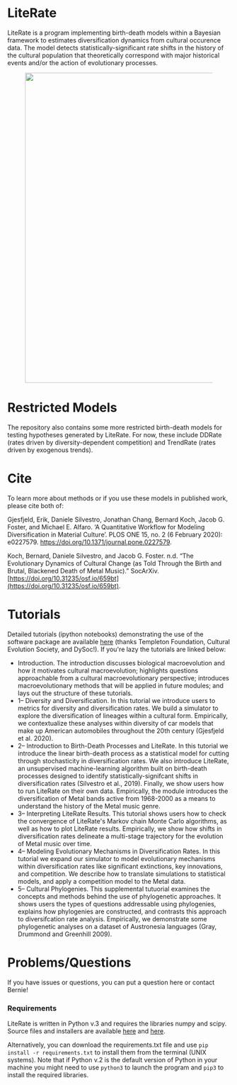 # LiteRate
LiteRate is a program implementing birth-death models within a Bayesian framework to estimates diversification dynamics from cultural occurence data. The model detects statistically-significant rate shifts in the history of the cultural population that theoretically correspond with major historical events and/or the action of evolutionary processes. 

<figure align="center">
<img src="https://github.com/dsilvestro/LiteRate/raw/master/other/Figure_3.png" alt="" width="500" height="700" border="0">
</figure>

# Restricted Models
The repository also contains some more restricted birth-death models for testing hypotheses generated by LiteRate. For now, these include DDRate (rates driven by diversity-dependent competition) and TrendRate (rates driven by exogenous trends).

# Cite
To learn more about methods or if you use these models in published work, please cite both of:

Gjesfjeld, Erik, Daniele Silvestro, Jonathan Chang, Bernard Koch, Jacob G. Foster, and Michael E. Alfaro. ‘A Quantitative Workflow for Modeling Diversification in Material Culture’. PLOS ONE 15, no. 2 (6 February 2020): e0227579. https://doi.org/10.1371/journal.pone.0227579.

Koch, Bernard, Daniele Silvestro, and Jacob G. Foster. n.d. “The Evolutionary Dynamics of Cultural Change (as Told Through the Birth and Brutal, Blackened Death of Metal Music).” SocArXiv. [https://doi.org/10.31235/osf.io/659bt](https://doi.org/10.31235/osf.io/659bt).

# Tutorials
Detailed tutorials (ipython notebooks) demonstrating the use of the software package are available [here](http://www.dysoc.org/cesmodules/diversification_module/) (thanks Templeton Foundation, Cultural Evolution Society, and DySoc!). If you're lazy the tutorials are linked below:

-  Introduction. The introduction discusses biological macroevolution and how it motivates cultural macroevolution; highlights questions approachable from a cultural macroevolutionary perspective; introduces macroevolutionary methods that will be applied in future modules; and lays out the structure of these tutorials.
 -   1– Diversity and Diversification. In this tutorial we introduce users to metrics for diversity and diversification rates. We build a simulator to explore the diversification of lineages within a cultural form. Empirically, we contextualize these analyses within diversity of car models that make up American automobiles throughout the 20th century (Gjesfjeld et al. 2020).
 -   2– Introduction to Birth-Death Processes and LiteRate. In this tutorial we introduce the linear birth-death process as a statistical model for cutting through stochasticity in diversification rates. We also introduce LiteRate, an unsupervised machine-learning algorithm built on birth-death processes designed to identify statistically-signifcant shifts in diversification rates (Silvestro et al., 2019). Finally, we show users how to run LiteRate on their own data. Empirically, the module introduces the diversification of Metal bands active from 1968-2000 as a means to understand the history of the Metal music genre.
 -   3– Interpreting LiteRate Results. This tutorial shows users how to check the convergence of LiteRate's Markov chain Monte Carlo algorithms, as well as how to plot LiteRate results. Empirically, we show how shifts in diversification rates delineate a multi-stage trajectory for the evolution of Metal music over time.
 -   4– Modeling Evolutionary Mechanisms in Diversification Rates. In this tutorial we expand our simulator to model evolutionary mechanisms within diversification rates like significant extinctions, key innovations, and competition. We describe how to translate simulations to statistical models, and apply a competition model to the Metal data.
 -   5– Cultural Phylogenies. This supplemental tutuorial examines the concepts and methods behind the use of phylogenetic approaches. It shows users the types of questions addressable using phylogenies, explains how phylogenies are constructed, and contrasts this approach to diversifcation rate analysis. Empirically, we demonstrate some phylogenetic analyses on a dataset of Austronesia languages (Gray, Drummond and Greenhill 2009). 

# Problems/Questions
If you have issues or questions, you can put a question here or contact Bernie!

### Requirements
LiteRate is written in Python v.3 and requires 
the libraries numpy and scipy. 
Source files and installers are available [here](https://numpy.org) and [here](https://scipy.org). 

Alternatively, you can download the requirements.txt file and use `pip install -r requirements.txt` to install them from the terminal (UNIX systems). Note that if Python v.2 is the default version of Python in your machine you might need to use `python3` to launch the program and `pip3` to install the required libraries. 



